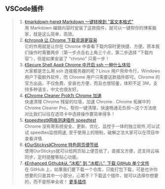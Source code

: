 ## VSCode插件
>1. [《markdown-here》 Markdown 一键转换到 "富文本格式"](https://github.com/adam-p/markdown-here)<br>
    用 Markdown 编辑内容时安装了这款插件，就可以一键帮你的博客搬家，就是这么简单，高效。
>2. [《chrono》 让 Chrome 下载资源更容易](https://chrome.google.com/webstore/detail/chrono-download-manager/mciiogijehkdemklbdcbfkefimifhecn?hl=zh-CNs)<br>
    它的作用就是让你在 Chrome 中查看下载内容时更快捷、方便。原本我们操作时需要两步（第一步点击右上角三个点，第二步选择 “下载内容”），但是如果安装了 “chrono” 只需一步！
>3. [《Secure Shell App》 Chrome 中开启 ssh 一种什么体验](https://chrome.google.com/webstore/detail/secure-shell-app/pnhechapfaindjhompbnflcldabbghjo)<br>
    大家都是怎么用 ssh 连接服务器的呢？Linux 用户用命令行，Windows 用户下载额外软件，而 Chrome 用户只需要这款插件即可。Chrome 的官方出品，不仅免费、安装也方便，而且也很轻量，体积不足 3M，支持多种语言，中文也很友好。
>4. [《Chrome Cleaner Pro》为 Chrome 加速](http://chromecleanerpro.com/)<br>
    快速清理 Chrome 残留的垃圾，加速 Chrome . Chrome 拓展中的 Chrome Cleaner Pro，帮你一键清理，快速畅通无负担～这个方法绝对比我们以往在选项卡中选择操作要简单得多！
>5. [《speedtest》网络测速插件 speedtest](https://www.speedtest.net)<br>
    Chrome 没有寄系统安全、更新、优化、监控于一体的独立软件,可以试试 speedtes监控网速, 至于使用上的限制，破解之法大家可以在项目中查看详情.
>6. [《OurStickys》Chrome 特色网页便签纸](https://chrome.google.com/webstore/detail/ourstickys-sticky-notes-o/oficbemndigeiiennldcdfcklocpkggd)<br>
    使用OurStickys就可以给网页贴上便签纸了，直接又方便，还支持云端同步，定时提醒等贴心功能。
>7. [《Enhanced Github》从 “冰柜” 到 “冰棍儿”, 下载 GitHub 单个文件](https://chrome.google.com/webstore/detail/enhanced-github/anlikcnbgdeidpacdbdljnabclhahhmd/related )<br>
    在 GitHub 上，如果我们要下载一个仓库，只能打包下载，可是也许你想要的只是其中一小部分，心累不？下载这个插件，就可以选择你想要的，而不是照单全收！
[更多插件](https://cloud.tencent.com/developer/article/1531541)
